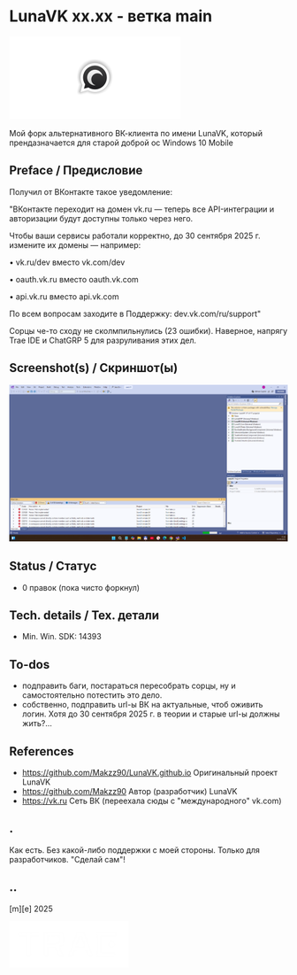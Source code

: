 # LunaVK xx.xx - ветка main

![](/Images/logo.png)

Мой форк альтернативного ВК-клиента по имени LunaVK, который прендазначается для старой доброй ос Windows 10 Mobile 

## Preface / Предисловие 

Получил от ВКонтакте такое уведомление:

"ВКонтакте переходит на домен vk.ru — теперь все API-интеграции и авторизации будут доступны только через него.

  Чтобы ваши сервисы работали корректно, до 30 сентября 2025 г. измените их домены — например:
     
 • vk.ru/dev вместо vk.com/dev

 • oauth.vk.ru вместо oauth.vk.com

 • api.vk.ru вместо api.vk.com

 По всем вопросам заходите в Поддержку: dev.vk.com/ru/support"

Сорцы че-то сходу не сколмпильнулись (23 ошибки). Наверное, напрягу Trae IDE и ChatGRP 5 для разруливания этих дел.


## Screenshot(s) / Скриншот(ы)

![](/Images/sshot01.png) 

## Status / Статус
- 0 правок (пока чисто форкнул)

## Tech. details / Tex. детали
- Min. Win. SDK: 14393

## To-dos
- подправить баги, постараться пересобрать сорцы, ну и самостоятельно потестить это дело.
- собственно, подправить url-ы ВК на актуальные, чтоб оживить логин. Хотя до 30 сентября 2025 г. в теории и старые url-ы должны жить?... 

## References
- https://github.com/Makzz90/LunaVK.github.io Оригинальный проект LunaVK
- https://github.com/Makzz90 Автор (разработчик) LunaVK
- https://vk.ru Сеть ВК (переехала сюды с "международного" vk.com)

## .
Как есть. Без какой-либо поддержки с моей стороны. Только для разработчиков. "Сделай сам"!

## ..

[m][e] 2025

![](/Images/footer.png)